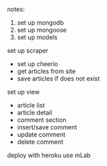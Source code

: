 notes:
1. set up mongodb
2. set up mongoose
3. set up models

set up scraper
 - set up cheerio
 - get articles from site
 - save articles if does not exist

set up view
 - article list
 - article detail
 - comment section
 - insert/save comment
 - update comment
 - delete comment

 deploy with heroku
 use mLab






